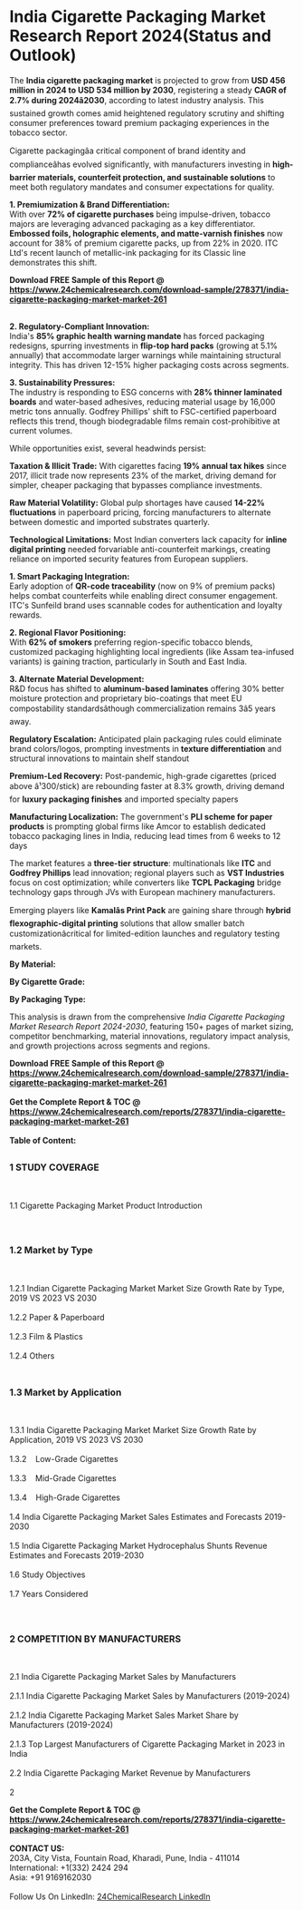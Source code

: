 <h1>India Cigarette Packaging Market Research Report 2024(Status and Outlook)</h1><p>The <strong>India cigarette packaging market</strong> is projected to grow from <strong>USD 456 million in 2024 to USD 534 million by 2030</strong>, registering a steady <strong>CAGR of 2.7% during 2024â2030</strong>, according to latest industry analysis. This sustained growth comes amid heightened regulatory scrutiny and shifting consumer preferences toward premium packaging experiences in the tobacco sector.</p><p>Cigarette packagingâa critical component of brand identity and complianceâhas evolved significantly, with manufacturers investing in <strong>high-barrier materials, counterfeit protection, and sustainable solutions</strong> to meet both regulatory mandates and consumer expectations for quality.</p><p><strong>1. Premiumization &amp; Brand Differentiation:</strong><br>
With over <strong>72% of cigarette purchases</strong> being impulse-driven, tobacco majors are leveraging advanced packaging as a key differentiator. <strong>Embossed foils, holographic elements, and matte-varnish finishes</strong> now account for 38% of premium cigarette packs, up from 22% in 2020. ITC Ltd's recent launch of metallic-ink packaging for its Classic line demonstrates this shift.</p><div><b>Download FREE Sample of this Report @ 
            <a href="https://www.24chemicalresearch.com/download-sample/278371/india-cigarette-packaging-market-market-261">
            https://www.24chemicalresearch.com/download-sample/278371/india-cigarette-packaging-market-market-261</a></b></div><br><p><strong>2. Regulatory-Compliant Innovation:</strong><br>
India's <strong>85% graphic health warning mandate</strong> has forced packaging redesigns, spurring investments in <strong>flip-top hard packs</strong> (growing at 5.1% annually) that accommodate larger warnings while maintaining structural integrity. This has driven 12-15% higher packaging costs across segments.</p><p><strong>3. Sustainability Pressures:</strong><br>
The industry is responding to ESG concerns with <strong>28% thinner laminated boards</strong> and water-based adhesives, reducing material usage by 16,000 metric tons annually. Godfrey Phillips' shift to FSC-certified paperboard reflects this trend, though biodegradable films remain cost-prohibitive at current volumes.</p><p>While opportunities exist, several headwinds persist:</p><p><strong>Taxation &amp; Illicit Trade:</strong> With cigarettes facing <strong>19% annual tax hikes</strong> since 2017, illicit trade now represents 23% of the market, driving demand for simpler, cheaper packaging that bypasses compliance investments.</p><p><strong>Raw Material Volatility:</strong> Global pulp shortages have caused <strong>14-22% fluctuations</strong> in paperboard pricing, forcing manufacturers to alternate between domestic and imported substrates quarterly.</p><p><strong>Technological Limitations:</strong> Most Indian converters lack capacity for <strong>inline digital printing</strong> needed forvariable anti-counterfeit markings, creating reliance on imported security features from European suppliers.</p><p><strong>1. Smart Packaging Integration:</strong><br>
Early adoption of <strong>QR-code traceability</strong> (now on 9% of premium packs) helps combat counterfeits while enabling direct consumer engagement. ITC's Sunfeild brand uses scannable codes for authentication and loyalty rewards.</p><p><strong>2. Regional Flavor Positioning:</strong><br>
With <strong>62% of smokers</strong> preferring region-specific tobacco blends, customized packaging highlighting local ingredients (like Assam tea-infused variants) is gaining traction, particularly in South and East India.</p><p><strong>3. Alternate Material Development:</strong><br>
R&amp;D focus has shifted to <strong>aluminum-based laminates</strong> offering 30% better moisture protection and proprietary bio-coatings that meet EU compostability standardsâthough commercialization remains 3â5 years away.</p><p><strong>Regulatory Escalation:</strong> Anticipated plain packaging rules could eliminate brand colors/logos, prompting investments in <strong>texture differentiation</strong> and structural innovations to maintain shelf standout</p><p><strong>Premium-Led Recovery:</strong> Post-pandemic, high-grade cigarettes (priced above â¹300/stick) are rebounding faster at 8.3% growth, driving demand for <strong>luxury packaging finishes</strong> and imported specialty papers</p><p><strong>Manufacturing Localization:</strong> The government's <strong>PLI scheme for paper products</strong> is prompting global firms like Amcor to establish dedicated tobacco packaging lines in India, reducing lead times from 6 weeks to 12 days</p><p>The market features a <strong>three-tier structure</strong>: multinationals like <strong>ITC</strong> and <strong>Godfrey Phillips</strong> lead innovation; regional players such as <strong>VST Industries</strong> focus on cost optimization; while converters like <strong>TCPL Packaging</strong> bridge technology gaps through JVs with European machinery manufacturers.</p><p>Emerging players like <strong>Kamalâs Print Pack</strong> are gaining share through <strong>hybrid flexographic-digital printing</strong> solutions that allow smaller batch customizationâcritical for limited-edition launches and regulatory testing markets.</p><p><strong>By Material:</strong></p><p><strong>By Cigarette Grade:</strong></p><p><strong>By Packaging Type:</strong></p><p>This analysis is drawn from the comprehensive <em>India Cigarette Packaging Market Research Report 2024-2030</em>, featuring 150+ pages of market sizing, competitor benchmarking, material innovations, regulatory impact analysis, and growth projections across segments and regions.</p><div><b>Download FREE Sample of this Report @ 
            <a href="https://www.24chemicalresearch.com/download-sample/278371/india-cigarette-packaging-market-market-261">
            https://www.24chemicalresearch.com/download-sample/278371/india-cigarette-packaging-market-market-261</a></b></div><br><div><b>Get the Complete Report & TOC @ 
            <a href="https://www.24chemicalresearch.com/reports/278371/india-cigarette-packaging-market-market-261">
            https://www.24chemicalresearch.com/reports/278371/india-cigarette-packaging-market-market-261</a></b></div><br>
            <b>Table of Content:</b><p><h2><span style="font-size:16px"><strong>1 STUDY COVERAGE</strong></span></h2><br />
<p>1.1 Cigarette Packaging Market Product Introduction</p><br />
<h2><span style="font-size:16px"><strong>1.2 Market by Type</strong></span></h2><br />
<p>1.2.1 Indian Cigarette Packaging Market Market Size Growth Rate by Type, 2019 VS 2023 VS 2030<br /><br />
1.2.2 Paper & Paperboard&nbsp;&nbsp; &nbsp;<br /><br />
1.2.3 Film & Plastics<br /><br />
1.2.4 Others<br /><br />
<h2><span style="font-size:16px"><strong>1.3 Market by Application</strong></span></h2><br />
<p>1.3.1 India Cigarette Packaging Market Market Size Growth Rate by Application, 2019 VS 2023 VS 2030<br /><br />
1.3.2&nbsp;&nbsp; &nbsp;Low-Grade Cigarettes<br /><br />
1.3.3&nbsp;&nbsp; &nbsp;Mid-Grade Cigarettes<br /><br />
1.3.4&nbsp;&nbsp; &nbsp;High-Grade Cigarettes<br /><br />
1.4 India Cigarette Packaging Market Sales Estimates and Forecasts 2019-2030<br /><br />
1.5 India Cigarette Packaging Market Hydrocephalus Shunts Revenue Estimates and Forecasts 2019-2030<br /><br />
1.6 Study Objectives<br /><br />
1.7 Years Considered</p><br />
<h2><span style="font-size:16px"><strong>2 COMPETITION BY MANUFACTURERS</strong></span></h2><br />
<p>2.1 India Cigarette Packaging Market Sales by Manufacturers<br /><br />
2.1.1 India Cigarette Packaging Market Sales by Manufacturers (2019-2024)<br /><br />
2.1.2 India Cigarette Packaging Market Sales Market Share by Manufacturers (2019-2024)<br /><br />
2.1.3 Top Largest Manufacturers of Cigarette Packaging Market in 2023 in India<br /><br />
2.2 India Cigarette Packaging Market Revenue by Manufacturers<br /><br />
2</p><div><b>Get the Complete Report & TOC @ 
            <a href="https://www.24chemicalresearch.com/reports/278371/india-cigarette-packaging-market-market-261">
            https://www.24chemicalresearch.com/reports/278371/india-cigarette-packaging-market-market-261</a></b></div><br><b>CONTACT US:</b><br>
            203A, City Vista, Fountain Road, Kharadi, Pune, India - 411014<br>
            International: +1(332) 2424 294<br>
            Asia: +91 9169162030 <br><br>
            Follow Us On LinkedIn: <a href="https://www.linkedin.com/company/24chemicalresearch/">24ChemicalResearch LinkedIn</a>